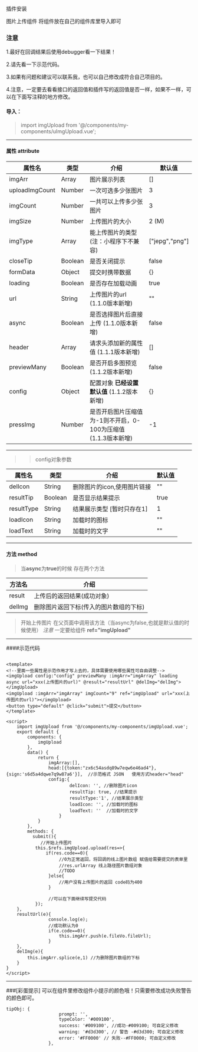 

插件安装
	
图片上传组件 将组件放在自己的组件库里导入即可

### 注意

1.最好在回调结果后使用debugger看一下结果！

2.请先看一下示范代码。

3.如果有问题和建议可以联系我，也可以自己修改成符合自己项目的。

4.注意，一定要去看看接口的返回值和插件写的返回值是否一样，如果不一样，可以在下面写注释的地方修改。
	
#### 导入：  
> import imgUpload from '@/components/my-components/uImgUpload.vue';

-------------------------------------   

#### 属性 attribute

| 属性名            | 类型     | 介绍          | 默认值              |
|----------------|--------|-------------|------------------|
| imgArr         | Array  | 图片展示列表      | \[\]             |
| uploadImgCount | Number | 一次可选多少张图片   | 3                |
| imgCount       | Number | 一共可以上传多少张图片 | 3                |
| imgSize        | Number | 上传图片的大小     | 2 \(M\)          |
| imgType        | Array  | 能上传图片的类型(注：小程序下不兼容)    | \["jepg","png"\] |
| closeTip        | Boolean  | 是否关闭提示    | false |
| formData       | Object  | 提交时携带数据   | {}  |
| loading        | Boolean  | 是否存在加载动画    | true |
| url        | String  | 上传图片的url (1.1.0版本新增)     | "" |
| async        | Boolean  | 是否选择图片后直接上传 (1.1.0版本新增)    | false |
| header        | Array  | 请求头添加新的属性值 (1.1.1版本新增)    | [] |
| previewMany   | Boolean  | 是否开启多图预览 (1.1.2版本新增)    | false |
| config        | Object  | 配置对象 **已经设置默认值** (1.1.2版本新增)    | {} |
| pressImg   | Number  | 是否开启图片压缩值为-1则不开启，0-100为压缩值 (1.1.3版本新增)    | -1 |

------------------------------------- 

>>config对象参数

| 属性名            | 类型     | 介绍          | 默认值              |
|----------------|--------|-------------|------------------|
| delIcon         | String  | 删除图片的icon,使用图片链接       | ""            |
| resultTip | Boolean | 是否显示结果提示   | true                |
| resultType       | String | 结果展示类型 [暂时只存在1] | 1                |
| loadIcon        | String | 加载时的图标     | ""         |
| loadText        | String  | 加载时的文字    | "" |

------------------------------------- 

#### 方法 method

>当**async**为**true**的时候
>存在两个方法

| 方法名    | 介绍                     |
|--------|------------------------|
| result | 上传后的返回结果\(成功对象\)       |
| delImg | 删除图片返回下标\(传入的图片数组的下标\) |


>开始上传图片 在父页面中调用该方法（当async为false,也就是默认值的时候使用）
> *注意* 一定要给组件 **ref="imgUpload"**

-------------------------------------

####示范代码

```

<template>
<!--里面一些属性是示范作用才写上去的，具体需要使用哪些属性可自由调整-->
<imgUpload config:"config" previewMany :imgArr="imgArray" loading async url="xxx(上传图片的url)" @result="resultUrl" @delImg="delImg"></imgUpload>
<imgUpload :imgArr="imgArray" imgCount="9" ref="imgUpload" url="xxx(上传图片的url)"></imgUpload>
<button type="default" @click="submit">提交</button>
</template>

<script>
	import imgUpload from '@/components/my-components/imgUpload.vue';
	export default {
		components: {
			imgUpload
		},
		data() {
			return {
				imgArray:[],
				head:[{token:"zx6c54asdq89w7eqw6e46ad4"},{sign:'s6d5a4dqwe7q9w87a6'}],  //示范格式 JSON   使用方式header="head"
				config:{
						delIcon: '', //删除图片icon
						resultTip: true, //结果提示
						resultType:'1', //结果展示类型
						loadIcon: '', //加载时的图标
						loadText: ''  //加载时的文字
					}
			}
		},
		methods: {
		  submit(){
			 //开始上传图片
           this.$refs.imgUpload.upload(res=>{
			   if(res.code==0){
			   		//0为正常返回，将回调的线上图片数组 赋值给需要提交的表单里
					//res.urlArray 线上路径图片数组对象
					//TODO
				}else{
					//用户没有上传图片的返回 code码为400
				}

				//可以在下面继续写提交代码
		   });
	},
	resultUrl(e){
				console.log(e);
				//成功默认为0
				if(e.code==0){
					this.imgArr.push(e.fileVo.fileUrl);
				}
	},
	delImg(e){
		this.imgArr.splice(e,1) //为删除图片数组的下标
	}
}
</script>

```


-------------------------------------

###[彩蛋提示]
可以在组件里修改组件小提示的颜色哦！只需要修改成功失败警告的颜色即可。

```
tipObj: {
					prompt: '',
					typeColor: '#009100',
					success: '#009100', //成功-#009100; 可自定义修改
					warning: '#d3d300', // 警告 -#d3d300; 可自定义修改
					error: '#FF0000' // 失败--#FF0000; 可自定义修改
				},

```
 
	



	